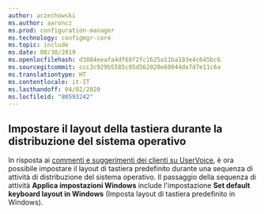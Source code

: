 ```yaml
---
author: aczechowski
ms.author: aaroncz
ms.prod: configuration-manager
ms.technology: configmgr-core
ms.topic: include
ms.date: 08/30/2019
ms.openlocfilehash: d3884eeafa4df68f2fc1625a11ba193e4c645bc6
ms.sourcegitcommit: ccc3c929b5585c05d562020e68044de7d7e11c6a
ms.translationtype: HT
ms.contentlocale: it-IT
ms.lasthandoff: 04/02/2020
ms.locfileid: "80593242"
---
```

## <a name="set-keyboard-layout-during-os-deployment"></a><a name="bkmk_osd"></a> Impostare il layout della tastiera durante la distribuzione del sistema operativo

<!--5138936-->

In risposta ai [commenti e suggerimenti dei clienti su UserVoice](https://configurationmanager.uservoice.com/forums/300492-ideas/suggestions/38355292-add-keyboard-layout-settings-in-the-apply-windows), è ora possibile impostare il layout di tastiera predefinito durante una sequenza di attività di distribuzione del sistema operativo. Il passaggio della sequenza di attività **Applica impostazioni Windows** include l'impostazione **Set default keyboard layout in Windows** (Imposta layout di tastiera predefinito in Windows).
